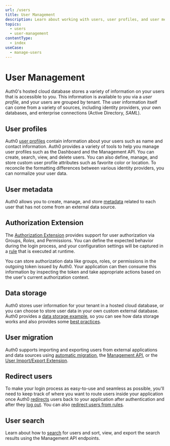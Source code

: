 ```yaml
---
url: /users
title: User Management
description: Learn about working with users, user profiles, and user metadata in Auth0.
topics:
  - users
  - user-management
contentType:
  - index
useCase:
  - manage-users
---
```

# User Management

Auth0's hosted cloud database stores a variety of information on your users that is accessible to you. This information is available to you via a *user profile*, and your users are grouped by tenant. The user information itself can come from a variety of sources, including identity providers, your own databases, and enterprise connections (Active Directory, <dfn data-key="security-assertion-markup-language">SAML</dfn>).

## User profiles

Auth0 [user profiles](/users/concepts/overview-user-profile) contain information about your users such as name and contact information. Auth0 provides a variety of tools to help you manage user profiles such as the Dashboard and the Management API. You can create, search, view, and delete users. You can also define, manage, and store custom user profile attributes such as favorite color or location. To reconcile the formatting differences between various identity providers, you can normalize your user data.

## User metadata

Auth0 allows you to create, manage, and store [metadata](/users/concepts/overview-user-metadata) related to each user that has not come from an external data source. 

## Authorization Extension

The [Authorization Extension](/extensions/authorization-extension/v2) provides support for user authorization via Groups, <dfn data-key="role">Roles</dfn>, and Permissions. You can define the expected behavior during the login process, and your configuration settings will be captured in a [rule](/rules) that is executed at runtime.

You can store authorization data like groups, roles, or permissions in the outgoing token issued by Auth0. Your application can then consume this information by inspecting the token and take appropriate actions based on the user's current authorization context. 

## Data storage

Auth0 stores user information for your tenant in a hosted cloud database, or you can choose to store user data in your own custom external database. Auth0 provides a [data storage example](/users/references/user-data-storage-scenario), so you can see how data storage works and also provides some [best practices](/best-practices/user-data-storage-best-practices). 

## User migration

Auth0 supports importing and exporting users from external applications and data sources using [automatic migration](/users/guides/configure-automatic-migration), the [Management API](/users/guides/bulk-user-imports), or the [User Import/Export Extension](/extensions/user-import-export).

## Redirect users

To make your login process as easy-to-use and seamless as possible, you'll need to keep track of where you want to route users inside your application once Auth0 [redirects](/users/guides/redirect-users-after-login) users back to your application after authentication and after they [log out](/logout/guides/redirect-users-after-logout). You can also [redirect users from rules](/rules/current/redirect).

## User search

Learn about how to [search](/users/search/v3) for users and sort, view, and export the search results using the Management API endpoints.

